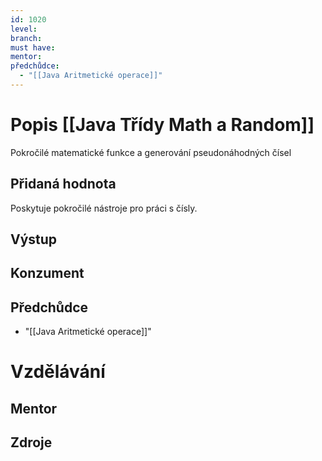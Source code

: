 ```yaml
---
id: 1020
level: 
branch: 
must have: 
mentor: 
předchůdce: 
  - "[[Java Aritmetické operace]]"
---
```



# Popis [[Java Třídy Math a Random]]
Pokročilé matematické funkce a generování pseudonáhodných čísel

## Přidaná hodnota
Poskytuje pokročilé nástroje pro práci s čísly.

## Výstup


## Konzument


## Předchůdce

  - "[[Java Aritmetické operace]]"

# Vzdělávání


## Mentor


## Zdroje